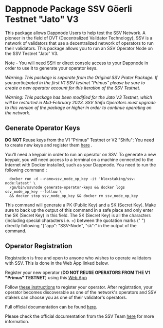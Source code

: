 # Dappnode Package SSV Göerli Testnet "Jato" V3

This package allows Dappnode Users to help test the SSV Network.  A pioneer in the field of DVT (Decentralized Validator Technology), SSV is a network of validators that use a decentralized network of operators to run their validators.  This package allows you to run an SSV Operator Node on the SSV Testnet "Jato" V3.

Note - You will need SSH or direct console access to your Dappnode in order to use it to generate your operator keys.

_Warning: This package is separate from the Original SSV Prater Package.
If you participated in the first V1 SSV testnet "Primus" please be sure to create a new operator account for this iteration of the SSV Testnet._

_Warning: This package has been modified for the Jato V3 Testnet, which will be restarted in Mid-February 2023. SSV Shifu Operators must upgrade to this version of the package or higher in order to continue operating on the network._

## Generate Operator Keys

**DO NOT** Reuse keys from the V1 "Primus" Testnet or V2 "Shifu"; You need to create new keys and register them [here](https://app.ssv.network/join/operator/register) .

You'll need a keypair in order to run an operator on SSV. To generate a new keypair, you will need access to a terminal on a machine connected to the Internet with Docker installed, such as your Dappnode.  You need to run the following command :
      
      docker run -d --name=ssv_node_op_key -it 'bloxstaking/ssv-node:latest' \
      /go/bin/ssvnode generate-operator-keys && docker logs ssv_node_op_key --follow \
      && docker stop ssv_node_op_key && docker rm ssv_node_op_key
      
This command will generate a PK (Public Key) and a SK (Secret Key). Make sure to back up the output of this command in a safe place and only enter the SK (Secret Key) in this field.  The SK (Secret Key) is all the characters (including special characters i.e. =) between the quotation marks (" ") directly following "{"app": "SSV-Node", "sk":"  in the output of the command.
      
## Operator Registration

Registration is free and open to anyone who wishes to operate validators with SSV. This is done in the Web App linked below.

Register your new operator (**DO NOT REUSE OPERATORS FROM THE V1 "Primus" TESTNET**) using this [Web App](https://app.ssv.network/join/operator/register)

Follow [these instructions](https://docs.ssv.network/run-a-node/operator-node/registration) to register your operator.
After registration, your operator becomes discoverable as one of the network's operators and SSV stakers can choose you as one of their validator's operators.

Full official documentation can be found [here](https://docs.ssv.network/learn/introduction).

Please check the official documentation from the SSV Team [here](https://docs.ssv.network/run-a-node/operator-node/installation#generate-operator-keys) for more information.
